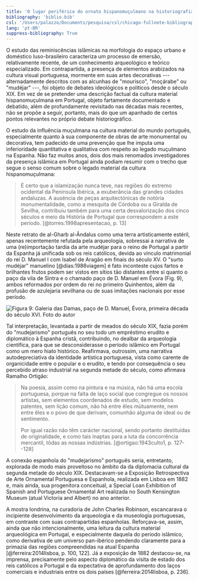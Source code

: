 ```yaml
---
title: 'O lugar periférico do ornato hispanomuçulmano na historiografia portuguesa'
bibliography: 'biblio.bib'
csl: '/Users/palazzo/Documents/pesquisa/csl/chicago-fullnote-bibliography.csl'
lang: 'pt-BR'
suppress-bibliography: True
---
```


O estudo das reminiscências islâmicas na morfologia do
espaço urbano e doméstico luso-brasileiro caracteriza um
processo de emersão, relativamente recente, de um
conhecimento arqueológico e teórico especializado.
Em contrapartida, a presença de elementos arabizados na
cultura visual portuguesa, mormente em suas artes
decorativas --- alternadamente descritos com as alcunhas de
"mourisco", "moçárabe" ou "mudéjar" ---, foi objeto de
debates ideológicos e políticos desde o século XIX.
Em vez de se pretender uma descrição factual da cultura
material hispanomuçulmana em Portugal, objeto
fartamente documentado e debatido, além de profundamente
revisitado nas décadas mais recentes, não se propõe
a seguir, portanto, mais do que um apanhado de certos pontos
relevantes no próprio debate historiográfico.

O estudo da influência muçulmana na cultura material do
mundo português, especialmente quanto à sua componente
de obras de arte monumental ou decorativa, tem padecido de
uma prevenção que lhe imputa uma inferioridade quantitativa
e qualitativa com respeito ao legado muçulmano na Espanha.
Não faz muitos anos, dois dos mais renomados investigadores
da presença islâmica em Portugal ainda podiam resumir com
o trecho que segue o senso comum sobre o legado material da
cultura hispanomuçulmana:

> É certo que a islamização nunca teve, nas regiões do
> extremo ocidental da Península Ibérica, a exuberância das
> grandes cidades andaluzas. A ausência de peças
> arquitectónicas de notória monumentalidade, como a mesquita
> de Córdoba ou a Giralda de Sevilha, contribuiu também para
> uma certa desvalorização dos cinco séculos e meio da
> História de Portugal que correspondem a este período.
> [@torres:1998apresentacao, p. 13]

Neste retrato de al-Gharb al-Ândalus como uma terra
artisticamente estéril, apenas recentemente refutada pela
arqueologia, sobressai a narrativa de uma (re)importação
tardia da arte mudéjar para o reino de Portugal a partir da
Espanha já unificada sob os reis católicos, devida ao
vínculo matrimonial do rei D. Manuel I com Isabel de Aragão
em finais do século XV.
O "surto mudéjar" manuelino [@dias:1986viagem] é fato
inconteste cujos fartos e brilhantes frutos podem ser vistos
em sítios tão distantes entre si quanto o paço da vila de Sintra e o
chamado paço de D. Manuel em Évora (Fig. 9), ambos reformados por
ordem do rei no primeiro Quinhentos, além da profusão de azulejaria
sevilhana ou de suas imitações nacionais por esse período.

![Figura 9: Galeria das Damas, paço de D. Manuel, Évora, primeira
década do século XVI. Foto do autor 
](https://live.staticflickr.com/1791/43372117094_3588c1d993_c_d.jpg)

Tal interpretação, levantada a partir de meados do século
XIX, fazia porém do "mudejarismo" português no seu todo um
empréstimo erudito e diplomático à Espanha cristã,
contribuindo, no dealbar da arqueologia científica, para que
se desconsiderasse o período islâmico em Portugal como um
mero hiato histórico.
Reafirmava, outrossim, uma narrativa autodepreciativa da
identidade artística portuguesa, vista como carente de
organicidade entre o popular e o erudito, e tendo por
consequência o seu percebido atraso industrial na segunda
metade do século, como afirmava Ramalho Ortigão:

> Na poesia, assim como na pintura e na música, não há uma
> escola portuguesa, porque na falta de laço social que
> congregue os nossos artistas, sem elementos coordenados de
> estudo, sem modelos patentes, sem lição comum, não há entre
> êles mùtuamente, nem entre êles e o povo de que derivam,
> comunhão alguma de ideal ou de sentimento.
> 
> Por igual razão não têm carácter nacional, sendo portanto
> destituídas de originalidade, e como tais inaptas para
> a luta da concorrência mercantil, tôdas as nossas
> indústrias. [@ortigao:1943culto1, p. 127--128]

A conexão espanhola do "mudejarismo" português seria,
entretanto, explorada de modo mais proveitoso no âmbito da
da diplomacia cultural da segunda metade do século XIX.
Destacavam-se a Exposição Retrospectiva de Arte Ornamental
Portuguesa e Espanhola, realizada em Lisboa em 1882 e, mais
ainda, sua progenitora conceitual, a Special Loan Exhibition
of Spanish and Portuguese Ornamental Art realizada no South
Kensington Museum (atual Victoria and Albert) no ano
anterior.

A mostra londrina, na curadoria de John Charles Robinson,
escancarava o incipiente desenvolvimento da arqueologia e da
museologia portuguesas, em contraste com suas contrapartidas
espanholas.
Reforçava-se, assim, ainda que não intencionalmente, uma
leitura da cultura material arqueológica em Portugal,
e especialmente daquela do período islâmico, como derivativa
de um universo pan-ibérico pendendo claramente para
a primazia das regiões compreendidas na atual Espanha
[@ferreira:2014lisboa, p. 100, 122].
Já a exposição de 1882 destacou-se, na imprensa,
precisamente pelo aspecto diplomático da visita de estado
dos reis católicos a Portugal e da expectativa de
aprofundamento dos laços comerciais e industriais entre os
dois países
[@ferreira:2014lisboa, p. 236].


